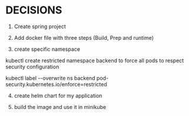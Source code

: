 # DECISIONS

1. Create spring project

2. Add docker file with three steps (Build, Prep and runtime)

3. create specific namespace

kubectl create restricted namespace backend to force all pods to respect security configuration

kubectl label --overwrite ns backend pod-security.kubernetes.io/enforce=restricted

4. create helm chart for my application



5. build the image and use it in minikube



